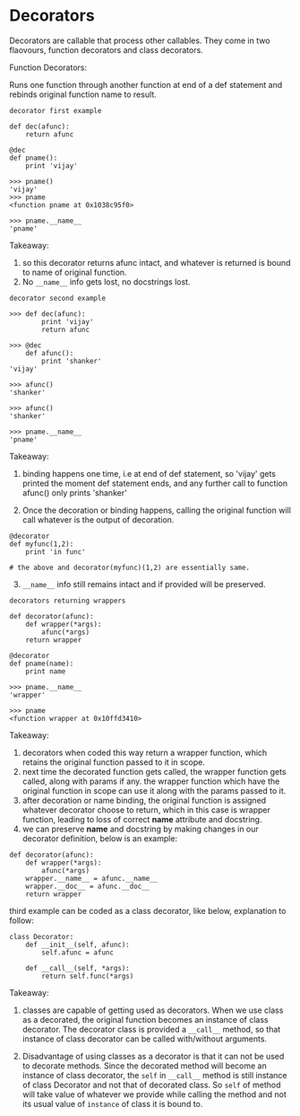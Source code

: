 # Decorators

Decorators are callable that process other callables. They come in two flaovours, function decorators and class decorators.

Function Decorators:

Runs one function through another function at end of a def statement and rebinds original function name to result.

`decorator first example`

```
def dec(afunc):
	return afunc

@dec
def pname():
	print 'vijay'

>>> pname()
'vijay'
>>> pname
<function pname at 0x1038c95f0>

>>> pname.__name__
'pname'
```
Takeaway:

1. so this decorator returns afunc intact, and whatever is returned is bound to name of original function.
2. No `__name__` info gets lost, no docstrings lost.

`decorator second example`

```
>>> def dec(afunc):
		print 'vijay'
		return afunc

>>> @dec
	def afunc():
		print 'shanker'
'vijay'

>>> afunc()
'shanker'

>>> afunc()
'shanker'

>>> pname.__name__
'pname'
```

Takeaway:
1. binding happens one time, i.e at end of def statement, so 'vijay' gets printed the moment def statement ends, 
and any further call to function afunc() only prints 'shanker'

2. Once the decoration or binding happens, calling the original function will call whatever is the output of decoration.
```
@decorator
def myfunc(1,2):
	print 'in func'

# the above and decorator(myfunc)(1,2) are essentially same.	
```

3. `__name__` info still remains intact and if provided will be preserved.

`decorators returning wrappers`

```
def decorator(afunc):
	def wrapper(*args):
		afunc(*args)
	return wrapper

@decorator
def pname(name):
	print name

>>> pname.__name__
'wrapper'

>>> pname
<function wrapper at 0x10ffd3410>
```

Takeaway:
1. decorators when coded this way return a wrapper function, which retains the original function passed to it in scope.
2. next time the decorated function gets called, the wrapper function gets called, along with params if any.
the wrapper function which have the original function in scope can use it along with the params passed to it.
3. after decoration or name binding, the original function is assigned whatever decorator choose to return, which
in this case is wrapper function, leading to loss of correct __name__ attribute and docstring.
4. we can preserve __name__ and docstring by making changes in our decorator definition, below is an example:

```
def decorator(afunc):
	def wrapper(*args):
		afunc(*args)
	wrapper.__name__ = afunc.__name__
	wrapper.__doc__ = afunc.__doc__	
	return wrapper
```

third example can be coded as a class decorator, like below, explanation to follow:

```
class Decorator:
	def __init__(self, afunc):
		self.afunc = afunc

	def __call__(self, *args):
		return self.func(*args)

```
Takeaway:
1. classes are capable of getting used as decorators. When we use class as a decorated, the original function becomes an instance
of class decorator. The decorator class is provided a `__call__` method, so that instance of class decorator can be called with/without
arguments.

2. Disadvantage of using classes as a decorator is that it can not be used to decorate methods. Since the decorated method will become
an instance of class decorator, the `self` in `__call__` method is still instance of class Decorator and not that of decorated class.
So `self` of method will take value of whatever we provide while calling the method and not its usual value of `instance` of class it is bound to. 












